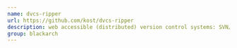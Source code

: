 ```yaml
---
name: dvcs-ripper
url: https://github.com/kost/dvcs-ripper
description: web accessible (distributed) version control systems: SVN/GIT/BZR/CVS/HG. URL : https://github.com/kost/dvcs-ripper Groups : blackarch blackarch-scanner
group: blackarch
---
```

